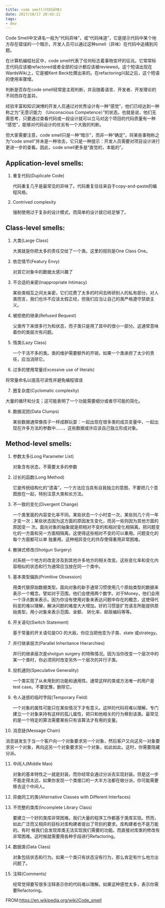 ```yaml
---
title: code smell(代码异味)
date: 2017/10/17 20:43:11
tags: 
- dev
---
```

Code Smell中文译名一般为“代码异味”，或“代码味道”，它是提示代码中某个地方存在错误的一个暗示，开发人员可以通过这种smell（异味）在代码中追捕到问题。

在计算机编程社区中，code smell代表了任何标志着事物变坏的征兆。它常常标志代码应该被refactored或者全部的设计都应该被reviewed。这个短语出现在 WardsWiki上，它是被Kent Beck杜撰出来的。在refactoring兴起之后，这个短语的使用率骤增。

<!--more-->

判断是否存在code smell经常是主观判断，并且随着语言、开发者、开发理论的不同而存在差异。

经验丰富和知识渊博的开发人员通过对优秀设计有一种“感觉”，他们已经达到一种称之为“无意识能力 （Unconscious Competence）”的状态。也就是说，他们无需思考，只要通过查看代码或一段设计就可以立马对这个项目的代码质量有一种 “感觉”，能够对代码设计的优劣有一个大致的判断。

但大家需要注意，code smell只是一种“暗示”，而非一种“确定”。将某些事物称之为“code smell”并未是一种攻击，它只是一种提示：开发人员需要对项目设计进行更进一步的查看。因此，code smell更多是“直觉的，本能的”。	

## Application-level smells:

1. 重复代码(Duplicate Code)

   代码重复几乎是最常见的异味了。代码重复往往来自于copy-and-paste的编程风格。

2. Contrived complexity

   强制使用过于复杂的设计模式，而简单的设计就已经足够了。


## Class-level smells:

1. 大类(Large Class)

   大类就是你把太多的责任交给了一个类。这里的规则是One Class One。

2. 依恋情节(Featury Envy)

   对其它对象中的数据太感兴趣了

3. 不合适的亲密(Inappropriate Intimacy)

   某些类相互之间太亲密，它们花费了太多的时间去砖研别人的私有部分。对人类而言，我们也许不应该太假正经，但我们应当让自己的类严格遵守禁欲主义。

4. 被拒绝的继承(Refused Bequest)

   父类传下来很多行为和状态，而子类只是用了其中的很小一部分。这通常意味着你的类层次有问题。

5. 惰类(Lazy Class)

   一个干活不多的类。类的维护需要额外的开销，如果一个类承担了太少的责任，应当消除它。

6. 过多的使用常量(Excessive use of literals)

  将常量命名以提高可读性并避免编程错误

7. 圈复杂度(Cyclomatic complexity)

  大量的循环和分支；这可能表明了一个功能需要细分或者尽可能的简化。

8. 数据泥团(Data Clumps)

   某些数据通常像孩子一样成群玩耍：一起出现在很多类的成员变量中，一起出现在许多方法的参数中……，这些数据或许应该自己独立形成对象。

## Method-level smells:

1. 参数太多(Long Parameter List)

    对象含有状态，不需要太多的参数

2. 过长的函数(Long Method)

    它是传统结构化的“遗毒”。一个方法应当具有自我独立的意图，不要把几个意图放在一起，特别注意大类和长方法。

3. 不一致的变化(Divergent Change)

    一个类里面的内容变化率不同。某些状态一个小时变一次，某些则几个月一年才变一次；某些状态因为这方面的原因发生变化，而另一些则因为其他方面的原因变一 次。面向对象的抽象就是把相对不变的和相对变化相隔离。把问题变化的一方面和另一方面相隔离。这使得这些相对不变的可以重用。问题变化的每个方面都可以单 独重用。这种相异变化的共存使得重用非常困难。

4. 散弹式修改(Shotgun Surgery)

    对系统一个地方的改变涉及到其他许多地方的相关改变。这些变化率和变化内容相似的状态和行为通常应当放在同一个类中。

5. 基本类型偏执(Primitive Obsession)

    用类代替原始数据类型。面向对象的新手通常习惯使用几个原始类型的数据来表示一个概念。譬如对于范围，他们会使用两个数字。对于Money，他们会用一个浮点数来表示。因为你没有使用对象来表达问题中存在的概念，这使得代码变的难以理解，解决问题的难度大大增加。好的习惯是扩充语言所能提供原始类型，用小对象来表示范围、金额、 转化率、邮政编码等等。

6. 开关语句(Switch Statement)

   基于常量的开关语句是OO 的大敌，你应当把他变为子类、state 或strategy。

7. 并行继承层次(Parallel Inheritance Hierarchies)

    并行的继承层次是shotgun surgery 的特殊情况。因为当你改变一个层次中的某一个类时，你必须同时改变另外一个层次的并行子类。

8. 投机通则(Speculative Generality)

    一个类实现了从未用到的功能和通用性。通常这样的类或方法唯一的用户是test case。不要犹豫，删除它。

9. 令人迷惑的临时字段(Temporary Field)

    一个对象的属性可能只在某些情况下才有意义。这样的代码将难以理解。专门建立一个对象来持有这样的孤儿属性，把只和他相关的行为移到该类。最常见的是一个特定的算法需要某些只有该算法才有用的变量。

10. 消息链(Message Chain)

  消息链发生于当一个客户向一个对象要求另一个对象，然后客户又向这另一对象要求另一个对象，再向这另一个对象要求另一个对象，如此如此。这时，你需要隐藏分派。

11. 中间人(Middle Man)

    对象的基本特性之一就是封装，而你经常会通过分派去实现封装。但是这一步不能走得太远，如果你发现一个类接口的一大半方法都在做分派，你可能需要移去这个中间人。

12. 异曲同工的类(Alternative Classes with Different Interfaces)

13. 不完整的类库(Incomplete Library Class)

    要建立一个好的类库非常困难。我们大量的程序工作都基于类库实现。然而，如此广泛而又相异的目标对库构建者提出了苛刻的要求。库构建者也不是万能的。有时 候我们会发现库类无法实现我们需要的功能。而直接对库类的修改有非常困难。这时候就需要用各种手段进行Refactoring。

14. 数据类(Data Class)

    对象包括状态和行为。如果一个类只有状态没有行为，那么肯定有什么地方出问题了。

15. 注释(Comments)

    经常觉得要写很多注释表示你的代码难以理解。如果这种感觉太多，表示你需要Refactoring。

FROM:https://en.wikipedia.org/wiki/Code_smell